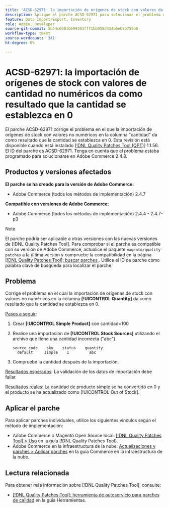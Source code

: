 ```yaml
---
title: 'ACSD-62971: la importación de orígenes de stock con valores de cantidad no numéricos da como resultado que la cantidad se establezca en 0'
description: Aplique el parche ACSD-62971 para solucionar el problema de Adobe Commerce en el que la importación de orígenes de stock con valores no numéricos en la columna "cantidad" provoca que la cantidad se establezca en 0.
feature: Data Import/Export, Inventory
role: Admin, Developer
source-git-commit: 5b54c0681b699303fff1bb058d434b6eb8b750b0
workflow-type: tm+mt
source-wordcount: '341'
ht-degree: 0%

---
```



# ACSD-62971: la importación de orígenes de stock con valores de cantidad no numéricos da como resultado que la cantidad se establezca en 0

El parche ACSD-62971 corrige el problema en el que la importación de orígenes de stock con valores no numéricos en la columna &quot;cantidad&quot; da como resultado que la cantidad se establezca en 0. Esta revisión está disponible cuando está instalado [[!DNL Quality Patches Tool (QPT)]](/help/tools/quality-patches-tool/quality-patches-tool-to-self-serve-quality-patches.md) 1.1.56. El ID del parche es ACSD-62971. Tenga en cuenta que el problema estaba programado para solucionarse en Adobe Commerce 2.4.8.

## Productos y versiones afectados

**El parche se ha creado para la versión de Adobe Commerce:**

* Adobe Commerce (todos los métodos de implementación) 2.4.7

**Compatible con versiones de Adobe Commerce:**

* Adobe Commerce (todos los métodos de implementación) 2.4.4 - 2.4.7-p3

>[!NOTE]
>
>El parche podría ser aplicable a otras versiones con las nuevas versiones de [!DNL Quality Patches Tool]. Para comprobar si el parche es compatible con su versión de Adobe Commerce, actualice el paquete `magento/quality-patches` a la última versión y compruebe la compatibilidad en la página [[!DNL Quality Patches Tool]: buscar parches ](https://experienceleague.adobe.com/tools/commerce-quality-patches/index.html). Utilice el ID de parche como palabra clave de búsqueda para localizar el parche.

## Problema

Corrige el problema en el cual la importación de orígenes de stock con valores no numéricos en la columna **[!UICONTROL Quantity]** da como resultado que la cantidad se establezca en 0.

<u>Pasos a seguir</u>:

1. Crear **[!UICONTROL Simple Product]** con cantidad=100
1. Realice una importación de **[!UICONTROL Stock Sources]** utilizando el archivo que tiene una cantidad incorrecta (&quot;abc&quot;)

   ```table
   source_code    sku    status    quantity
     default     simple    1         abc
   ```

1. Compruebe la cantidad después de la importación.

<u>Resultados esperados</u>:
La validación de los datos de importación debe fallar.

<u>Resultados reales</u>:
La cantidad de producto simple se ha convertido en 0 y el producto se ha actualizado como [!UICONTROL Out of Stock].

## Aplicar el parche

Para aplicar parches individuales, utilice los siguientes vínculos según el método de implementación:

* Adobe Commerce o Magento Open Source local: [[!DNL Quality Patches Tool] > Uso](/help/tools/quality-patches-tool/usage.md) en la guía [!DNL Quality Patches Tool].
* Adobe Commerce en la infraestructura de la nube: [Actualizaciones y parches > Aplicar parches](https://experienceleague.adobe.com/docs/commerce-cloud-service/user-guide/develop/upgrade/apply-patches.html) en la guía Commerce en la infraestructura de la nube.

## Lectura relacionada

Para obtener más información sobre [!DNL Quality Patches Tool], consulte:

* [[!DNL Quality Patches Tool]: herramienta de autoservicio para parches de calidad](/help/tools/quality-patches-tool/quality-patches-tool-to-self-serve-quality-patches.md) en la guía Herramientas.

